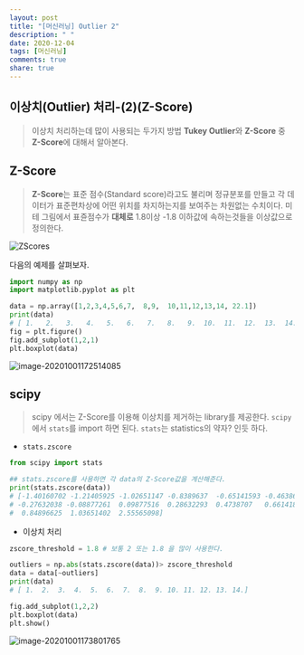 ```yaml
---
layout: post
title: "[머신러닝] Outlier 2"
description: " "
date: 2020-12-04
tags: [머신러닝]
comments: true
share: true
---
```


## 이상치(Outlier) 처리-(2)(Z-Score)

> 이상치 처리하는데 많이 사용되는 두가지 방법 **Tukey Outlier**와 **Z-Score** 중 **Z-Score**에 대해서 알아본다.



## Z-Score

> **Z-Score**는 표준 점수(Standard score)라고도 불리며 정규분포를 만들고 각 데이터가 표준편차상에 어떤 위치를 차지하는지를 보여주는 차원없는 수치이다. 미테 그림에서 표쥰점수가 **대체로** 1.8이상 -1.8 이하값에 속하는것들을 이상값으로 정의한다. 

![ZScores](markdown-images/ZScores.jpg)

다음의 예제를 살펴보자.

```python
import numpy as np
import matplotlib.pyplot as plt

data = np.array([1,2,3,4,5,6,7,  8,9,  10,11,12,13,14, 22.1])
print(data)
# [ 1.   2.   3.   4.   5.   6.   7.   8.   9.  10.  11.  12.  13.  14. 22.1]
fig = plt.figure()
fig.add_subplot(1,2,1)
plt.boxplot(data)
```

![image-20201001172514085](markdown-images/image-20201001172514085.png)

## scipy 

> scipy 에서는 Z-Score를 이용해 이상치를 제거하는 library를 제공한다. `scipy` 에서 `stats`를 import 하면 된다. `stats`는 statistics의 약자? 인듯 하다.

* `stats.zscore`

```python
from scipy import stats

## stats.zscore를 사용하면 각 data의 Z-Score값을 계산해준다.
print(stats.zscore(data))
# [-1.40160702 -1.21405925 -1.02651147 -0.8389637  -0.65141593 -0.46386816
# -0.27632038 -0.08877261  0.09877516  0.28632293  0.4738707   0.66141848
#  0.84896625  1.03651402  2.55565098]
```

* 이상치 처리

```python
zscore_threshold = 1.8 # 보통 2 또는 1.8 을 많이 사용한다.

outliers = np.abs(stats.zscore(data))> zscore_threshold
data = data[~outliers]
print(data) 
# [ 1.  2.  3.  4.  5.  6.  7.  8.  9. 10. 11. 12. 13. 14.]

fig.add_subplot(1,2,2)
plt.boxplot(data)
plt.show()
```

![image-20201001173801765](markdown-images/image-20201001173801765.png)